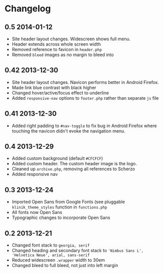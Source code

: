 # Changelog

## 0.5 2014-01-12

- Site header layout changes. Widescreen shows full menu.
- Header extends across whole screen width
- Removed reference to favicon in `header.php`
- Removed `bleed` images as no margin to bleed into

## 0.42 2013-12-30

- Site header layout changes. Navicon performs better in Android Firefox.
- Made link blue contrast with black higher
- Changed hover/active/focus effect to underline
- Added `responsive-nav` options to `footer.php` rather than separate `js` file

## 0.41 2013-12-30

- Added right padding to `#nav-toggle` to fix bug in Android Firefox where touching the navicon didn't evoke the navigation menu.

## 0.4 2013-12-29

- Added custom background (default `#CFCFCF`)
- Added custom header. The custom header image is the logo.
- Cleaned up `archive.php`, removing all references to Scherzo
- Added responsive nav

## 0.3 2013-12-24

- Imported Open Sans from Google Fonts (see pluggable `klinik_theme_styles` function in `functions.php`
- All fonts now Open Sans
- Typographic changes to incorporate Open Sans

## 0.2 2013-12-21

- Changed font stack to `georgia, serif`
- Changed heading and secondary font stack to `'Nimbus Sans L', 'Helvetica Neue', arial, sans-serif`
- Reduced widescreen `.wrapper` width to 30em
- Changed bleed to full bleed, not just into left margin